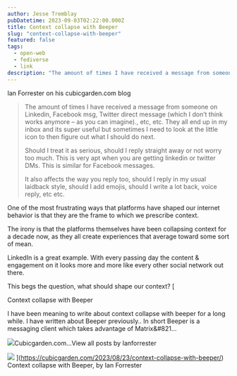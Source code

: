 ```yaml
---
author: Jesse Tremblay
pubDatetime: 2023-09-03T02:22:00.000Z
title: Context collapse with Beeper
slug: "context-collapse-with-beeper"
featured: false
tags:
  - open-web
  - fediverse
  - link
description: "The amount of times I have received a message from someone on Linkedin, Facebook msg, Twitter direct message (which I don’t think works anymore – as you can imagine)., etc, etc. They all end up in my inbox and its super useful but sometimes I need to look at the little icon to then figure out what I should do next."
---
```


Ian Forrester on his cubicgarden.com blog

> The amount of times I have received a message from someone on Linkedin, Facebook msg, Twitter direct message (which I don’t think works anymore – as you can imagine)., etc, etc. They all end up in my inbox and its super useful but sometimes I need to look at the little icon to then figure out what I should do next.
>
> Should I treat it as serious, should I reply straight away or not worry too much. This is very apt when you are getting linkedin or twitter DMs. This is similar for Facebook messages.
>
> It also affects the way you reply too, should I reply in my usual laidback style, should I add emojis, should I write a lot back, voice reply, etc etc.

One of the most frustrating ways that platforms have shaped our internet behavior is that they are the frame to which we prescribe context.

The irony is that the platforms themselves have been collapsing context for a decade now, as they all create experiences that average toward some sort of mean.

LinkedIn is a great example. With every passing day the content & engagement on it looks more and more like every other social network out there.

This begs the question, what should shape our context?
[

Context collapse with Beeper

I have been meaning to write about context collapse with beeper for a long while. I have written about Beeper previously.. In short Beeper is a messaging client which takes advantage of Matrix&#821…

![](https://i0.wp.com/cubicgarden.com/wp-content/uploads/2020/02/wp-1580864561041.jpg?fit=192%2C192&ssl=1)Cubicgarden.com...View all posts by Ianforrester

![](https://uploads-ssl.webflow.com/5ffc199ed786423eb2569667/648af12deb905c3acb5fe9c7_screenshot%20no%20background.png)
](https://cubicgarden.com/2023/08/23/context-collapse-with-beeper/)
Context collapse with Beeper, by Ian Forrester
